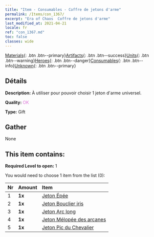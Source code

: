 ```yaml
---
title: "Item - Consumables - Coffre de jetons d'arme"
permalink: /Items/con_1367/
excerpt: "Era of Chaos  Coffre de jetons d'arme"
last_modified_at: 2021-04-21
locale: fr
ref: "con_1367.md"
toc: false
classes: wide
---
```

 [Materials](/fr/Items/){: .btn .btn--primary}[Artifacts](/fr/Items/Artifacts/){: .btn .btn--success}[Units](/fr/Items/Units/){: .btn .btn--warning}[Heroes](/fr/Items/Heroes/){: .btn .btn--danger}[Consumables](/fr/Items/Consumables/){: .btn .btn--info}[Unknown](/fr/Items/Unknown/){: .btn .btn--primary}

## Détails
 **Description:** À utiliser pour pouvoir choisir 1 jeton d'arme universel.

 **Quality:** <span style="color: #DA70D6">OK</span>

 **Type:** Gift

## Gather

  None

## This item contains:

 **Required Level to open:** 1

 You would need to choose 1 item from the list (0):

  | Nr | Amount |     Item    |
  |:---|:-------|:------------|
  | 1 |  **1x** | [Jeton Épée](/fr/Items/con_912/) |  | 
  | 2 |  **1x** | [Jeton Bouclier iris](/fr/Items/con_913/) |  | 
  | 3 |  **1x** | [Jeton Arc long](/fr/Items/con_914/) |  | 
  | 4 |  **1x** | [Jeton Mélopée des arcanes](/fr/Items/con_915/) |  | 
  | 5 |  **1x** | [Jeton Pic du Chevalier](/fr/Items/con_916/) |  | 
